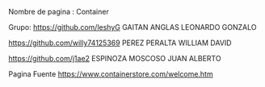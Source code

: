 Nombre de pagina : Container

Grupo:
https://github.com/leshyG
GAITAN ANGLAS LEONARDO GONZALO

https://github.com/willy74125369
PEREZ PERALTA WILLIAM DAVID

https://github.com/j1ae2
ESPINOZA MOSCOSO JUAN ALBERTO

Pagina Fuente
https://www.containerstore.com/welcome.htm
